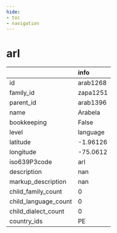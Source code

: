 ```yaml
---
hide:
- toc
- navigation
---
```

# arl
|                      | info     |
|:---------------------|:---------|
| id                   | arab1268 |
| family_id            | zapa1251 |
| parent_id            | arab1396 |
| name                 | Arabela  |
| bookkeeping          | False    |
| level                | language |
| latitude             | -1.96126 |
| longitude            | -75.0612 |
| iso639P3code         | arl      |
| description          | nan      |
| markup_description   | nan      |
| child_family_count   | 0        |
| child_language_count | 0        |
| child_dialect_count  | 0        |
| country_ids          | PE       |